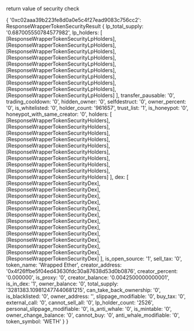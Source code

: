 return value of security check

{
  '0xc02aaa39b223fe8d0a0e5c4f27ead9083c756cc2': ResponseWrapperTokenSecurityResult {
    lp_total_supply: '0.687005550784577982',
    lp_holders: [
      [ResponseWrapperTokenSecurityLpHolders],
      [ResponseWrapperTokenSecurityLpHolders],
      [ResponseWrapperTokenSecurityLpHolders],
      [ResponseWrapperTokenSecurityLpHolders],
      [ResponseWrapperTokenSecurityLpHolders],
      [ResponseWrapperTokenSecurityLpHolders],
      [ResponseWrapperTokenSecurityLpHolders],
      [ResponseWrapperTokenSecurityLpHolders],
      [ResponseWrapperTokenSecurityLpHolders],
      [ResponseWrapperTokenSecurityLpHolders]
    ],
    transfer_pausable: '0',
    trading_cooldown: '0',
    hidden_owner: '0',
    selfdestruct: '0',
    owner_percent: '0',
    is_whitelisted: '0',
    holder_count: '961657',
    trust_list: '1',
    is_honeypot: '0',
    honeypot_with_same_creator: '0',
    holders: [
      [ResponseWrapperTokenSecurityHolders],
      [ResponseWrapperTokenSecurityHolders],
      [ResponseWrapperTokenSecurityHolders],
      [ResponseWrapperTokenSecurityHolders],
      [ResponseWrapperTokenSecurityHolders],
      [ResponseWrapperTokenSecurityHolders],
      [ResponseWrapperTokenSecurityHolders],
      [ResponseWrapperTokenSecurityHolders],
      [ResponseWrapperTokenSecurityHolders],
      [ResponseWrapperTokenSecurityHolders]
    ],
    dex: [
      [ResponseWrapperTokenSecurityDex],
      [ResponseWrapperTokenSecurityDex],
      [ResponseWrapperTokenSecurityDex],
      [ResponseWrapperTokenSecurityDex],
      [ResponseWrapperTokenSecurityDex],
      [ResponseWrapperTokenSecurityDex],
      [ResponseWrapperTokenSecurityDex],
      [ResponseWrapperTokenSecurityDex],
      [ResponseWrapperTokenSecurityDex],
      [ResponseWrapperTokenSecurityDex],
      [ResponseWrapperTokenSecurityDex],
      [ResponseWrapperTokenSecurityDex],
      [ResponseWrapperTokenSecurityDex]
    ],
    is_open_source: '1',
    sell_tax: '0',
    token_name: 'Wrapped Ether',
    creator_address: '0x4f26ffbe5f04ed43630fdc30a87638d53d0b0876',
    creator_percent: '0.000000',
    is_proxy: '0',
    creator_balance: '0.0042500000000001',
    is_in_dex: '1',
    owner_balance: '0',
    total_supply: '3281383.109812477440681215',
    can_take_back_ownership: '0',
    is_blacklisted: '0',
    owner_address: '',
    slippage_modifiable: '0',
    buy_tax: '0',
    external_call: '0',
    cannot_sell_all: '0',
    lp_holder_count: '2526',
    personal_slippage_modifiable: '0',
    is_anti_whale: '0',
    is_mintable: '0',
    owner_change_balance: '0',
    cannot_buy: '0',
    anti_whale_modifiable: '0',
    token_symbol: 'WETH'
  }
}